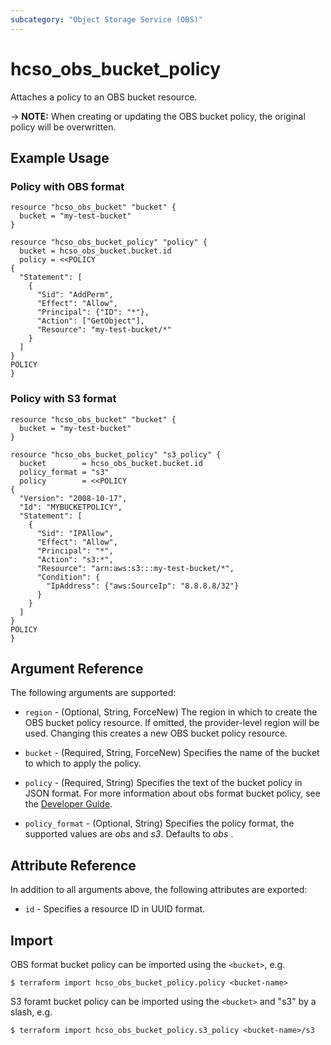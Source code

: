 ```yaml
---
subcategory: "Object Storage Service (OBS)"
---
```


# hcso_obs_bucket_policy

Attaches a policy to an OBS bucket resource.

-> **NOTE:** When creating or updating the OBS bucket policy, the original policy will be overwritten.

## Example Usage

### Policy with OBS format

```hcl
resource "hcso_obs_bucket" "bucket" {
  bucket = "my-test-bucket"
}

resource "hcso_obs_bucket_policy" "policy" {
  bucket = hcso_obs_bucket.bucket.id
  policy = <<POLICY
{
  "Statement": [
    {
      "Sid": "AddPerm",
      "Effect": "Allow",
      "Principal": {"ID": "*"},
      "Action": ["GetObject"],
      "Resource": "my-test-bucket/*"
    }
  ]
}
POLICY
}
```

### Policy with S3 format

```hcl
resource "hcso_obs_bucket" "bucket" {
  bucket = "my-test-bucket"
}

resource "hcso_obs_bucket_policy" "s3_policy" {
  bucket        = hcso_obs_bucket.bucket.id
  policy_format = "s3"
  policy        = <<POLICY
{
  "Version": "2008-10-17",
  "Id": "MYBUCKETPOLICY",
  "Statement": [
    {
      "Sid": "IPAllow",
      "Effect": "Allow",
      "Principal": "*",
      "Action": "s3:*",
      "Resource": "arn:aws:s3:::my-test-bucket/*",
      "Condition": {
        "IpAddress": {"aws:SourceIp": "8.8.8.8/32"}
      }
    }
  ]
}
POLICY
}
```

## Argument Reference

The following arguments are supported:

* `region` - (Optional, String, ForceNew) The region in which to create the OBS bucket policy resource. If omitted, the
  provider-level region will be used. Changing this creates a new OBS bucket policy resource.

* `bucket` - (Required, String, ForceNew) Specifies the name of the bucket to which to apply the policy.

* `policy` - (Required, String) Specifies the text of the bucket policy in JSON format. For more information about obs
  format bucket policy,
  see the [Developer Guide](https://support.huaweicloud.com/intl/en-us/perms-cfg-obs/obs_40_0004.html).

* `policy_format` - (Optional, String) Specifies the policy format, the supported values are *obs* and *s3*. Defaults
  to *obs* .

## Attribute Reference

In addition to all arguments above, the following attributes are exported:

* `id` - Specifies a resource ID in UUID format.

## Import

OBS format bucket policy can be imported using the `<bucket>`, e.g.

```
$ terraform import hcso_obs_bucket_policy.policy <bucket-name>
```

S3 foramt bucket policy can be imported using the `<bucket>` and "s3" by a slash, e.g.

```
$ terraform import hcso_obs_bucket_policy.s3_policy <bucket-name>/s3
```
